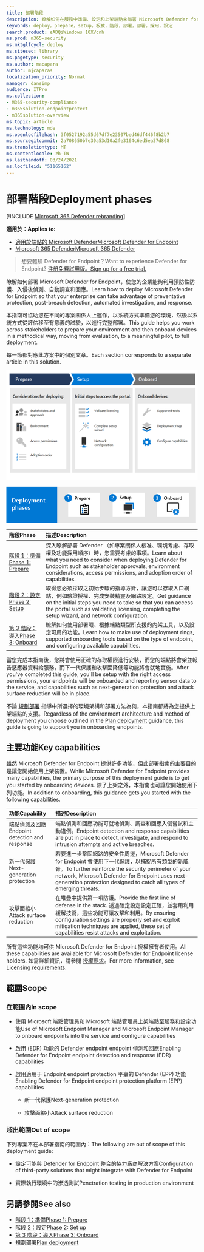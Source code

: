 ```yaml
---
title: 部署階段
description: 瞭解如何在服務中準備、設定和上架端點來部署 Microsoft Defender for Endpoint
keywords: deploy，prepare，setup，板載，階段，部署，部署，採用，設定
search.product: eADQiWindows 10XVcnh
ms.prod: m365-security
ms.mktglfcycl: deploy
ms.sitesec: library
ms.pagetype: security
ms.author: macapara
author: mjcaparas
localization_priority: Normal
manager: dansimp
audience: ITPro
ms.collection:
- M365-security-compliance
- m365solution-endpointprotect
- m365solution-overview
ms.topic: article
ms.technology: mde
ms.openlocfilehash: 3f0527192a55d67df7e23507bed46df446f8b2b7
ms.sourcegitcommit: 2a708650b7e30a53d10a2fe3164c6ed5ea37d868
ms.translationtype: MT
ms.contentlocale: zh-TW
ms.lasthandoff: 03/24/2021
ms.locfileid: "51165162"
---
```

# <a name="deployment-phases"></a><span data-ttu-id="2f571-104">部署階段</span><span class="sxs-lookup"><span data-stu-id="2f571-104">Deployment phases</span></span>

[!INCLUDE [Microsoft 365 Defender rebranding](../../includes/microsoft-defender.md)]

<span data-ttu-id="2f571-105">**適用於：**</span><span class="sxs-lookup"><span data-stu-id="2f571-105">**Applies to:**</span></span>
- [<span data-ttu-id="2f571-106">適用於端點的 Microsoft Defender</span><span class="sxs-lookup"><span data-stu-id="2f571-106">Microsoft Defender for Endpoint</span></span>](https://go.microsoft.com/fwlink/p/?linkid=2154037)
- [<span data-ttu-id="2f571-107">Microsoft 365 Defender</span><span class="sxs-lookup"><span data-stu-id="2f571-107">Microsoft 365 Defender</span></span>](https://go.microsoft.com/fwlink/?linkid=2118804)

><span data-ttu-id="2f571-108">想要體驗 Defender for Endpoint？</span><span class="sxs-lookup"><span data-stu-id="2f571-108">Want to experience Defender for Endpoint?</span></span> [<span data-ttu-id="2f571-109">注册免費試用版。</span><span class="sxs-lookup"><span data-stu-id="2f571-109">Sign up for a free trial.</span></span>](https://www.microsoft.com/microsoft-365/windows/microsoft-defender-atp?ocid=docs-wdatp-assignaccess-abovefoldlink)

<span data-ttu-id="2f571-110">瞭解如何部署 Microsoft Defender for Endpoint，使您的企業能夠利用預防性防護、入侵後偵測、自動調查和回應。</span><span class="sxs-lookup"><span data-stu-id="2f571-110">Learn how to deploy Microsoft Defender for Endpoint so that your enterprise can take advantage of preventative protection, post-breach detection, automated investigation, and response.</span></span> 


<span data-ttu-id="2f571-111">本指南可協助您在不同的專案關係人上運作，以系統方式準備您的環境，然後以系統方式從評估移至有意義的試驗，以進行完整部署。</span><span class="sxs-lookup"><span data-stu-id="2f571-111">This guide helps you work across stakeholders to prepare your environment and then onboard devices in a methodical way, moving from evaluation, to a meaningful pilot, to full deployment.</span></span>

<span data-ttu-id="2f571-112">每一節都對應此方案中的個別文章。</span><span class="sxs-lookup"><span data-stu-id="2f571-112">Each section corresponds to a separate article in this solution.</span></span>

![包含資料表詳細資料的部署階段映射](images/deployment-guide-phases.png)


![部署階段摘要： prepare、setup、板載](images/phase-diagrams/deployment-phases.png)

|<span data-ttu-id="2f571-115">階段</span><span class="sxs-lookup"><span data-stu-id="2f571-115">Phase</span></span> | <span data-ttu-id="2f571-116">描述</span><span class="sxs-lookup"><span data-stu-id="2f571-116">Description</span></span> | 
|:-------|:-----|
| [<span data-ttu-id="2f571-117">階段 1：準備</span><span class="sxs-lookup"><span data-stu-id="2f571-117">Phase 1: Prepare</span></span>](prepare-deployment.md)| <span data-ttu-id="2f571-118">深入瞭解部署 Defender （如專案關係人核准、環境考慮、存取權及功能採用順序）時，您需要考慮的事項。</span><span class="sxs-lookup"><span data-stu-id="2f571-118">Learn about what you need to consider when deploying Defender for Endpoint such as stakeholder approvals, environment considerations, access permissions, and adoption order of capabilities.</span></span> 
| [<span data-ttu-id="2f571-119">階段 2：設定</span><span class="sxs-lookup"><span data-stu-id="2f571-119">Phase 2: Setup</span></span>](production-deployment.md)|  <span data-ttu-id="2f571-120">取得您必須採取之初始步驟的指導方針，讓您可以存取入口網站，例如驗證授權、完成安裝精靈及網路設定。</span><span class="sxs-lookup"><span data-stu-id="2f571-120">Get guidance on the initial steps you need to take so that you can access the portal such as validating licensing, completing the setup wizard, and network configuration.</span></span> 
| [<span data-ttu-id="2f571-121">第 3 階段：導入</span><span class="sxs-lookup"><span data-stu-id="2f571-121">Phase 3: Onboard</span></span>](onboarding.md) | <span data-ttu-id="2f571-122">瞭解如何使用部署環、根據端點類型所支援的內架工具，以及設定可用的功能。</span><span class="sxs-lookup"><span data-stu-id="2f571-122">Learn how to make use of deployment rings, supported onboarding tools based on the type of endpoint, and configuring available capabilities.</span></span> 


<span data-ttu-id="2f571-123">當您完成本指南後，您將會使用正確的存取權限進行安裝，而您的端點將會架並報告感應器資料給服務，而下一代保護和攻擊面降低等功能將會就地實施。</span><span class="sxs-lookup"><span data-stu-id="2f571-123">After you've completed this guide, you'll be setup with the right access permissions, your endpoints will be onboarded and reporting sensor data to the service, and capabilities such as next-generation protection and attack surface reduction will be in place.</span></span>



<span data-ttu-id="2f571-124">不論 [規劃部署](deployment-strategy.md) 指導中所選擇的環境架構和部署方法為何，本指南都將為您提供上架端點的支援。</span><span class="sxs-lookup"><span data-stu-id="2f571-124">Regardless of the environment architecture and method of deployment you choose outlined in the [Plan deployment](deployment-strategy.md) guidance, this guide is going to support you in onboarding endpoints.</span></span> 








## <a name="key-capabilities"></a><span data-ttu-id="2f571-125">主要功能</span><span class="sxs-lookup"><span data-stu-id="2f571-125">Key capabilities</span></span>

<span data-ttu-id="2f571-126">雖然 Microsoft Defender for Endpoint 提供許多功能，但此部署指南的主要目的是讓您開始使用上架裝置。</span><span class="sxs-lookup"><span data-stu-id="2f571-126">While Microsoft Defender for Endpoint provides many capabilities, the primary purpose of this deployment guide is to get you started by onboarding devices.</span></span> <span data-ttu-id="2f571-127">除了上架之外，本指南也可讓您開始使用下列功能。</span><span class="sxs-lookup"><span data-stu-id="2f571-127">In addition to onboarding, this guidance gets you started with the following capabilities.</span></span>



<span data-ttu-id="2f571-128">功能</span><span class="sxs-lookup"><span data-stu-id="2f571-128">Capability</span></span> | <span data-ttu-id="2f571-129">描述</span><span class="sxs-lookup"><span data-stu-id="2f571-129">Description</span></span> 
:---|:---
<span data-ttu-id="2f571-130">端點偵測及回應</span><span class="sxs-lookup"><span data-stu-id="2f571-130">Endpoint detection and response</span></span> | <span data-ttu-id="2f571-131">端點偵測和回應功能可就地偵測、調查和回應入侵嘗試和主動違例。</span><span class="sxs-lookup"><span data-stu-id="2f571-131">Endpoint detection and response capabilities are put in place to detect, investigate, and respond to intrusion attempts and active breaches.</span></span>
<span data-ttu-id="2f571-132">新一代保護</span><span class="sxs-lookup"><span data-stu-id="2f571-132">Next-generation protection</span></span> | <span data-ttu-id="2f571-133">若要進一步鞏固網路的安全性周邊，Microsoft Defender for Endpoint 會使用下一代保護，以捕捉所有類型的新威脅。</span><span class="sxs-lookup"><span data-stu-id="2f571-133">To further reinforce the security perimeter of your network, Microsoft Defender for Endpoint uses next-generation protection designed to catch all types of emerging threats.</span></span>
<span data-ttu-id="2f571-134">攻擊面縮小</span><span class="sxs-lookup"><span data-stu-id="2f571-134">Attack surface reduction</span></span> |  <span data-ttu-id="2f571-135">在堆疊中提供第一項防護。</span><span class="sxs-lookup"><span data-stu-id="2f571-135">Provide the first line of defense in the stack.</span></span> <span data-ttu-id="2f571-136">透過確定設定設定正確，並套用利用緩解技術，這些功能可讓攻擊和利用。</span><span class="sxs-lookup"><span data-stu-id="2f571-136">By ensuring configuration settings are properly set and exploit mitigation techniques are applied, these set of capabilities resist attacks and exploitation.</span></span>

<span data-ttu-id="2f571-137">所有這些功能均可供 Microsoft Defender for Endpoint 授權擁有者使用。</span><span class="sxs-lookup"><span data-stu-id="2f571-137">All these capabilities are available for Microsoft Defender for Endpoint license holders.</span></span> <span data-ttu-id="2f571-138">如需詳細資訊，請參閱 [授權要求](minimum-requirements.md#licensing-requirements)。</span><span class="sxs-lookup"><span data-stu-id="2f571-138">For more information, see [Licensing requirements](minimum-requirements.md#licensing-requirements).</span></span>

## <a name="scope"></a><span data-ttu-id="2f571-139">範圍</span><span class="sxs-lookup"><span data-stu-id="2f571-139">Scope</span></span>

### <a name="in-scope"></a><span data-ttu-id="2f571-140">在範圍內</span><span class="sxs-lookup"><span data-stu-id="2f571-140">In scope</span></span>

-   <span data-ttu-id="2f571-141">使用 Microsoft 端點管理員和 Microsoft 端點管理員上架端點至服務和設定功能</span><span class="sxs-lookup"><span data-stu-id="2f571-141">Use of Microsoft Endpoint Manager and Microsoft Endpoint Manager to onboard endpoints into the service and configure capabilities</span></span>

-   <span data-ttu-id="2f571-142">啟用 (EDR) 功能的 Defender endpoint endpoint 偵測和回應</span><span class="sxs-lookup"><span data-stu-id="2f571-142">Enabling Defender for Endpoint endpoint detection and response (EDR)  capabilities</span></span>

-   <span data-ttu-id="2f571-143">啟用適用于 Endpoint endpoint protection 平臺的 Defender (EPP) 功能</span><span class="sxs-lookup"><span data-stu-id="2f571-143">Enabling Defender for Endpoint endpoint protection platform (EPP) capabilities</span></span>

    -   <span data-ttu-id="2f571-144">新一代保護</span><span class="sxs-lookup"><span data-stu-id="2f571-144">Next-generation protection</span></span>

    -   <span data-ttu-id="2f571-145">攻擊面縮小</span><span class="sxs-lookup"><span data-stu-id="2f571-145">Attack surface reduction</span></span>


### <a name="out-of-scope"></a><span data-ttu-id="2f571-146">超出範圍</span><span class="sxs-lookup"><span data-stu-id="2f571-146">Out of scope</span></span>

<span data-ttu-id="2f571-147">下列專案不在本部署指南的範圍內：</span><span class="sxs-lookup"><span data-stu-id="2f571-147">The following are out of scope of this deployment guide:</span></span>

-   <span data-ttu-id="2f571-148">設定可能與 Defender for Endpoint 整合的協力廠商解決方案</span><span class="sxs-lookup"><span data-stu-id="2f571-148">Configuration of third-party solutions that might integrate with Defender for Endpoint</span></span>

-   <span data-ttu-id="2f571-149">實際執行環境中的滲透測試</span><span class="sxs-lookup"><span data-stu-id="2f571-149">Penetration testing in production environment</span></span>




## <a name="see-also"></a><span data-ttu-id="2f571-150">另請參閱</span><span class="sxs-lookup"><span data-stu-id="2f571-150">See also</span></span>
- [<span data-ttu-id="2f571-151">階段 1：準備</span><span class="sxs-lookup"><span data-stu-id="2f571-151">Phase 1: Prepare</span></span>](prepare-deployment.md)
- [<span data-ttu-id="2f571-152">階段 2：設定</span><span class="sxs-lookup"><span data-stu-id="2f571-152">Phase 2: Set up</span></span>](production-deployment.md)
- [<span data-ttu-id="2f571-153">第 3 階段：導入</span><span class="sxs-lookup"><span data-stu-id="2f571-153">Phase 3: Onboard</span></span>](onboarding.md)
- [<span data-ttu-id="2f571-154">規劃部署</span><span class="sxs-lookup"><span data-stu-id="2f571-154">Plan deployment</span></span>](deployment-strategy.md)